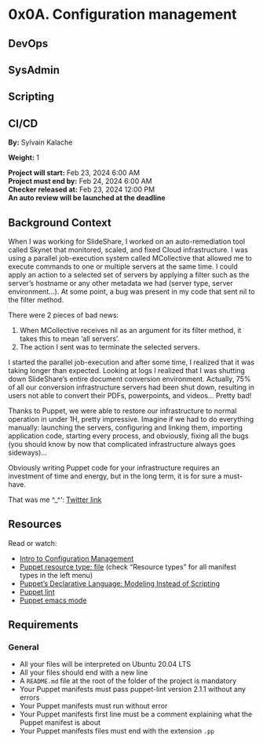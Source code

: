 # 0x0A. Configuration management

## DevOps
## SysAdmin
## Scripting
## CI/CD

**By:** Sylvain Kalache

**Weight:** 1

**Project will start:** Feb 23, 2024 6:00 AM  
**Project must end by:** Feb 24, 2024 6:00 AM  
**Checker released at:** Feb 23, 2024 12:00 PM  
**An auto review will be launched at the deadline**

## Background Context

When I was working for SlideShare, I worked on an auto-remediation tool called Skynet that monitored, scaled, and fixed Cloud infrastructure. I was using a parallel job-execution system called MCollective that allowed me to execute commands to one or multiple servers at the same time. I could apply an action to a selected set of servers by applying a filter such as the server’s hostname or any other metadata we had (server type, server environment…). At some point, a bug was present in my code that sent nil to the filter method.

There were 2 pieces of bad news:

1. When MCollective receives nil as an argument for its filter method, it takes this to mean ‘all servers’.
2. The action I sent was to terminate the selected servers.

I started the parallel job-execution and after some time, I realized that it was taking longer than expected. Looking at logs I realized that I was shutting down SlideShare’s entire document conversion environment. Actually, 75% of all our conversion infrastructure servers had been shut down, resulting in users not able to convert their PDFs, powerpoints, and videos… Pretty bad!

Thanks to Puppet, we were able to restore our infrastructure to normal operation in under 1H, pretty impressive. Imagine if we had to do everything manually: launching the servers, configuring and linking them, importing application code, starting every process, and obviously, fixing all the bugs (you should know by now that complicated infrastructure always goes sideways)…

Obviously writing Puppet code for your infrastructure requires an investment of time and energy, but in the long term, it is for sure a must-have.

That was me ^_^‘: [Twitter link](https://twitter.com/devopsreact/status/836971570136375296)

## Resources

Read or watch:

- [Intro to Configuration Management](https://www.digitalocean.com/community/tutorials/an-introduction-to-configuration-management)
- [Puppet resource type: file](https://puppet.com/docs/puppet/latest/types/file.html) (check “Resource types” for all manifest types in the left menu)
- [Puppet’s Declarative Language: Modeling Instead of Scripting](https://puppet.com/docs/puppet/latest/lang_intro.html)
- [Puppet lint](https://puppet.com/docs/puppet/latest/style_guide.html)
- [Puppet emacs mode](https://github.com/voxpupuli/puppet-mode)

## Requirements

### General

- All your files will be interpreted on Ubuntu 20.04 LTS
- All your files should end with a new line
- A `README.md` file at the root of the folder of the project is mandatory
- Your Puppet manifests must pass puppet-lint version 2.1.1 without any errors
- Your Puppet manifests must run without error
- Your Puppet manifests first line must be a comment explaining what the Puppet manifest is about
- Your Puppet manifests files must end with the extension `.pp`

